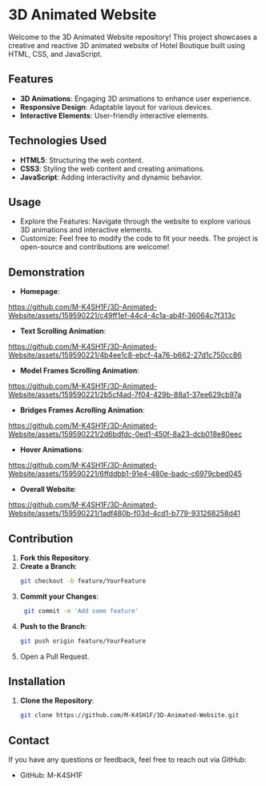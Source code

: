 # 3D Animated Website

Welcome to the 3D Animated Website repository! This project showcases a creative and reactive 3D animated website of Hotel Boutique built using HTML, CSS, and JavaScript. 

## Features

- **3D Animations**: Engaging 3D animations to enhance user experience.
- **Responsive Design**: Adaptable layout for various devices.
- **Interactive Elements**: User-friendly interactive elements.

## Technologies Used

- **HTML5**: Structuring the web content.
- **CSS3**: Styling the web content and creating animations.
- **JavaScript**: Adding interactivity and dynamic behavior.

## Usage

  - Explore the Features: Navigate through the website to explore various 3D animations and interactive elements.
  - Customize: Feel free to modify the code to fit your needs. The project is open-source and contributions are welcome!

## Demonstration

- **Homepage**:


https://github.com/M-K4SH1F/3D-Animated-Website/assets/159590221/c49ff1ef-44c4-4c1a-ab4f-36064c7f313c


- **Text Scrolling Animation**:


https://github.com/M-K4SH1F/3D-Animated-Website/assets/159590221/4b4ee1c8-ebcf-4a76-b662-27d1c750cc86


- **Model Frames Scrolling Animation**:


https://github.com/M-K4SH1F/3D-Animated-Website/assets/159590221/2b5cf4ad-7f04-429b-88a1-37ee629cb97a


- **Bridges Frames Acrolling Animation**:


https://github.com/M-K4SH1F/3D-Animated-Website/assets/159590221/2d6bdfdc-0ed1-450f-8a23-dcb018e80eec


- **Hover Animations**:


https://github.com/M-K4SH1F/3D-Animated-Website/assets/159590221/6ffddbb1-91e4-480e-badc-c6979cbed045


- **Overall Website**:


https://github.com/M-K4SH1F/3D-Animated-Website/assets/159590221/1adf480b-f03d-4cd1-b779-931268258d41


## Contribution

1. **Fork this Repository**.
2. **Create a Branch**:
   ```bash
   git checkout -b feature/YourFeature
3. **Commit your Changes**:
   ```bash
    git commit -m 'Add some feature'
4. **Push to the Branch**:
   ```bash
   git push origin feature/YourFeature
5. Open a Pull Request.

## Installation

1. **Clone the Repository**:
   ```bash
   git clone https://github.com/M-K4SH1F/3D-Animated-Website.git

## Contact

If you have any questions or feedback, feel free to reach out via GitHub:

  - GitHub: M-K4SH1F

